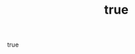 ---
title:
  en: Artists, Sell with us!
  gr: Καλλιτέχνες, πουλήστε με μας!
body:
  en: |+
    Join Artventures’ team of Artists and get exposure, income and recognition. We don’t care if you’re young and upcoming or experienced and well established, we only care about your Art. Through our experts and partners we provide everything our sellers need, so you can focus on what you love to do – create exquisite Art!
  gr: |+
    Γίνετε μέλος της ομάδας καλλιτεχνών της Artventures και αποκτήστε προβολή, έσοδα και αναγνώριση. Δε μας ενδιαφέρει αν είστε νέοι και ανερχόμενοι ή έμπειροι και καταξιωμένοι, αλλά η Τέχνη σας. Αναλαμβάνουμε όλες τις λεπτομέρειες του μάρκετινγκ, των πωλήσεων και των λογιστικών ώστε εσύ να έχεις όλο τον χρόνο να αφοσιωθείς στην Δημιουργία!
testimonials:
  - quote:
      en: |+
        “Artventures is a wonderful idea, and a great way to get more exposure and buyers. But above all, it’s a rare team with passionate, amazing people who love art and artists and do everything to help us.”
      gr: |+
        “Η Artventures είναι μια καταπληκτική ιδέα, και ένας εξαιρετικός τρόπος μεγαλύτερης προβολής και περισσότερων αγοαστών. Πάνω απ' όλα όμως είναι μια σπάνια ομάδα με φανταστικούς, ενθουσιώδεις ανθρώπους που αγαπάνε την Τέχνη και τους καλλιτέχνες και κάνουν τα πάντα για να μας βοηθήσουν.”
    author:
      en: Kostas Vaviloussakis
      gr: Κώστας Βαβιλουσσάκης
  - quote:
      en: |+
        “I’m very happy to be a part of the Artventures since the beginning. They’re kind, helpful and trustworthy. And most of all they’re great guys and take care of my work.”
      gr: |+
        “Είμαι πολύ χαρούμενος που είμαι μέλος της Artventures από την αρχή. Είναι ευγενικοί, εξυπηρετικοί και αξιόπιστοι. Και πάνω απ' όλα είναι     απίθανοι τύποι και φροντίζουν για την δουλεία μου.”
    author:
      en: Yorgis Yerolymbos
      gr: Γιώργης Γερόλυμπος
button:
  en: Apply to Artventures
  gr: Καντε αιτηση στην Artventures
---